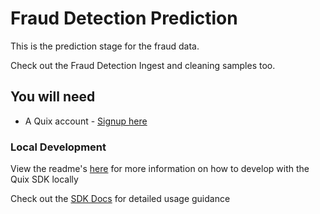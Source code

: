 # Fraud Detection Prediction

This is the prediction stage for the fraud data.  

Check out the Fraud Detection Ingest and cleaning samples too. 

## You will need

- A Quix account - [Signup here](https://quix.ai/signup)

### Local Development

View the readme's [here](https://github.com/quixai/quix-library/tree/main/python/local-development) 
for more information on how to develop with the Quix SDK locally

Check out the [SDK Docs](https://quix.ai/docs/sdk/introduction.html) for detailed usage guidance

